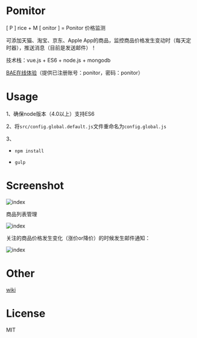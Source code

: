 # Pomitor

[ P ] rice + M [ onitor ] = Ponitor 价格监测

可添加天猫、淘宝、京东、Apple App的商品，监控商品价格发生变动时（每天定时器），推送消息（目前是发送邮件）！

技术栈：vue.js + ES6 + node.js + mongodb

[BAE在线体验](http://ponitor.duapp.com/)（提供已注册账号：ponitor，密码：ponitor）


# Usage


1、确保node版本（4.0以上）支持ES6

2、将`src/config.global.default.js`文件重命名为`config.global.js`

3、

- `npm install`

- `gulp`



# Screenshot

![index](https://raw.githubusercontent.com/giscafer/Ponitor/master/wiki/index_preview.png)

商品列表管理

![index](https://raw.githubusercontent.com/giscafer/Ponitor/master/wiki/goodlist_preview.png)

关注的商品价格发生变化（涨价or降价）的时候发生邮件通知：

![index](https://raw.githubusercontent.com/giscafer/Ponitor/master/wiki/email-sample2.png)

# Other

[wiki](https://github.com/giscafer/Ponitor/wiki)


# License

MIT

